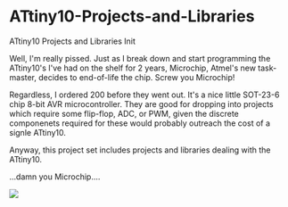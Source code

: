 # ATtiny10-Projects-and-Libraries
ATtiny10 Projects and Libraries Init

Well, I'm really pissed.  Just as I break down and start programming the ATtiny10's I've had on the shelf for 2 years, Microchip, Atmel's
new task-master, decides to end-of-life the chip.  Screw you Microchip!

Regardless, I ordered 200 before they went out.  It's a nice little SOT-23-6 chip 8-bit AVR microcontroller.  They are good for dropping into
projects which require some flip-flop, ADC, or PWM, given the discrete componenets required for these would probably outreach the cost
of a signle ATtiny10.

Anyway, this project set includes projects and libraries dealing with the ATtiny10.

...damn you Microchip....

![](http://ladvien.com/sites/default/files/Hui3O.jpg?s146857d1486828390)
